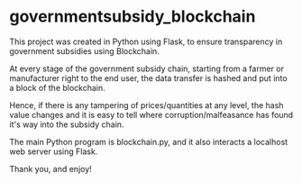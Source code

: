 # governmentsubsidy_blockchain
This project was created in Python using Flask, to ensure transparency in government subsidies using Blockchain.

At every stage of the government subsidy chain, starting from a farmer or manufacturer right to the end user, the data transfer is hashed and put into a block of the blockchain.

Hence, if there is any tampering of prices/quantities at any level, the hash value changes and it is easy to tell where corruption/malfeasance has found it's way into the subsidy chain.

The main Python program is blockchain.py, and it also interacts a localhost web server using Flask. 

Thank you, and enjoy!
